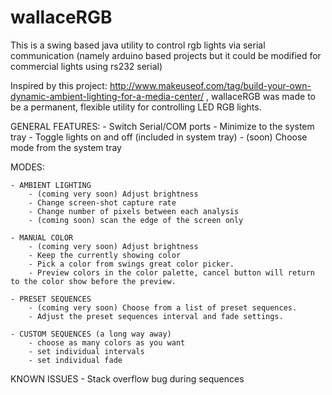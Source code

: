 wallaceRGB
==========

This is a swing based java utility to control rgb lights via serial communication (namely arduino based projects but it could be modified for commercial lights using rs232 serial)

Inspired by this project: http://www.makeuseof.com/tag/build-your-own-dynamic-ambient-lighting-for-a-media-center/ , wallaceRGB was made to be a permanent, flexible utility for controlling LED RGB lights.

GENERAL FEATURES:
    - Switch Serial/COM ports
    - Minimize to the system tray
    - Toggle lights on and off (included in system tray)
    - (soon) Choose mode from the system tray

MODES:

    - AMBIENT LIGHTING
        - (coming very soon) Adjust brightness
        - Change screen-shot capture rate
        - Change number of pixels between each analysis
        - (coming soon) scan the edge of the screen only

    - MANUAL COLOR
        - (coming very soon) Adjust brightness
        - Keep the currently showing color
        - Pick a color from swings great color picker.
        - Preview colors in the color palette, cancel button will return to the color show before the preview.
    
    - PRESET SEQUENCES
        - (coming very soon) Choose from a list of preset sequences.
        - Adjust the preset sequences interval and fade settings.
    
    - CUSTOM SEQUENCES (a long way away)
        - choose as many colors as you want
        - set individual intervals
        - set individual fade

KNOWN ISSUES
    - Stack overflow bug during sequences


